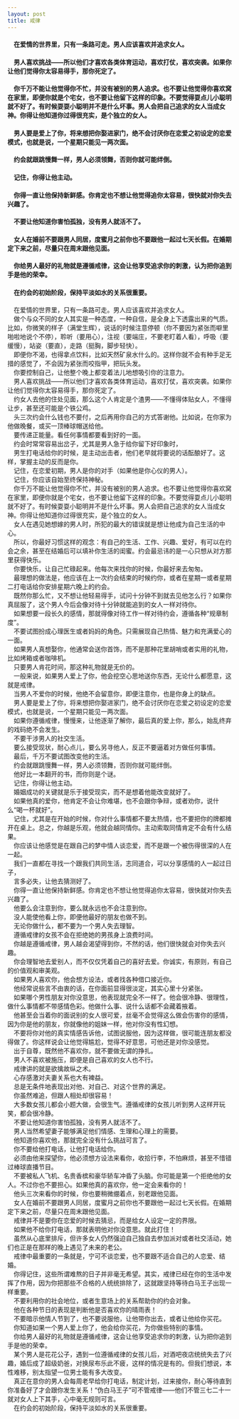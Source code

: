 ```yaml
---
layout: post
title: 戒律
---
```

#### &#8195;在爱情的世界里，只有一条路可走。男人应该喜欢并追求女人。              
#### &#8195;男人喜欢挑战——所以他们才喜欢各类体育运动，喜欢打仗，喜欢突袭。如果你让他们觉得你太容易得手，那你死定了。               
#### &#8195;你千万不能让他觉得你不忙，并没有被别的男人追求。也不要让他觉得你喜欢窝在家里，即便你就是个宅女，也不要让他留下这样的印象。不要觉得耍点儿小聪明就不好了。有时候耍耍小聪明并不是什么坏事。男人会把自己追求的女人当成女神。你得让他知道你过得很充实，是个独立的女人。               
#### &#8195;男人要是爱上了你，将来想把你娶进家门，绝不会讨厌你在恋爱之初设定的恋爱模式，也就是说，一个星期只能见一两次面。               
#### &#8195;约会就跟跳慢舞一样，男人必须领舞，否则你就可能绊倒。               
#### &#8195;记住，你得让他主动。               
#### &#8195;你得一直让他保持新鲜感。你肯定也不想让他觉得追你太容易，很快就对你失去兴趣了。               
#### &#8195;不要让他知道你害怕孤独，没有男人就活不了。               
#### &#8195;女人在婚前不要跟男人同居，度蜜月之前你也不要跟他一起过七天长假。在婚期定下来之前，尽量只在周末跟他见面。               
#### &#8195;你给男人最好的礼物就是遵循戒律，这会让他享受追求你的刺激，认为把你追到手是他的荣幸。               
#### &#8195;在约会的初始阶段，保持平淡如水的关系很重要。                
<!-- more -->
&#8195;在爱情的世界里，只有一条路可走。男人应该喜欢并追求女人。              
&#8195;做个与众不同的女人其实是一种态度，一种自信，是全身上下透露出来的气质。比如，你微笑的样子（满堂生辉），说话的时候注意停顿（你不要因为紧张而噼里啪啦地说个不停），聆听（要用心），注视（要端庄，不要老盯着人看），呼吸（要缓慢），站姿（要直），走路（挺胸，脚步轻快）。               
&#8195;即便你不渴，也得拿点饮料，比如天然矿泉水什么的。这样你就不会有种手足无措的感觉了，不会因为紧张而咬指甲，把玩头发。               
&#8195;你要控制自己，让他整个晚上都变着法儿地想吸引你的注意力。               
&#8195;男人喜欢挑战——所以他们才喜欢各类体育运动，喜欢打仗，喜欢突袭。如果你让他们觉得你太容易得手，那你死定了。               
&#8195;约女人去他的住处见面，那么这个人肯定是个渣男——不懂得体贴女人，不懂得让步，甚至还可能是个铁公鸡。               
&#8195;头三次约会什么钱也不要付，之后再用你自己的方式答谢他。比如说，在你家为他做晚餐，或买一顶棒球帽送给他。               
&#8195;要传递正能量。看任何事情都要看到好的一面。               
&#8195;约会时常常容易出岔子，尤其是男人急于给你留下好印象时，               
&#8195;男生打电话给你的时候，是主动出击者，他们老早就将要说的话酝酿好了。这样，掌握主动的反而是你。               
&#8195;记住，在恋爱初期，男人是你的对手（如果他是你心仪的男人）。               
&#8195;记住，你应该自始至终保持神秘。               
&#8195;你千万不能让他觉得你不忙，并没有被别的男人追求。也不要让他觉得你喜欢窝在家里，即便你就是个宅女，也不要让他留下这样的印象。不要觉得耍点儿小聪明就不好了。有时候耍耍小聪明并不是什么坏事。男人会把自己追求的女人当成女神。你得让他知道你过得很充实，是个独立的女人。               
&#8195;女人在遇见她想嫁的男人时，所犯的最大的错误就是想让他成为自己生活的中心。               
&#8195;所以，你最好习惯这样的观念：有自己的生活、工作、兴趣、爱好，有可以在约会之余，甚至在结婚后可以填补你生活的闺蜜。约会最忌讳的是一心只想从对方那里获得快乐。               
&#8195;你要快乐，让自己忙碌起来。他每次来找你的时候，你最好来去匆匆。               
&#8195;最理想的做法是，他应该在上一次约会结束的时候约你，或者在星期一或者星期二打电话给你安排星期六晚上的约会。               
&#8195;既然你那么忙，又不想让他轻易得手，试问十分钟不到就去见他怎么行？如果你真屈服了，这个男人今后会像对待十分钟就能追到的女人一样对待你。               
&#8195;如果想要一段长久的感情，那就得像对待工作一样对待约会，遵循各种“规章制度”。               
&#8195;不要试图扮成心理医生或者妈妈的角色。只需展现自己热情、魅力和充满爱心的一面。               
&#8195;如果男人真想娶你，他通常会送你首饰，而不是那种花里胡哨或者实用的礼物，比如烤箱或者咖啡机。               
&#8195;只要男人肯花时间，那这种礼物就是无价的。               
&#8195;一般来说，如果男人爱上了你，他会挖空心思地送你东西，无论什么都愿意，这就是戒律。               
&#8195;当男人不爱你的时候，他绝不会留意你，即便注意你，也是你身上的缺点。               
&#8195;男人要是爱上了你，将来想把你娶进家门，绝不会讨厌你在恋爱之初设定的恋爱模式，也就是说，一个星期只能见一两次面。               
&#8195;如果你遵循戒律，慢慢来，让他逐渐了解你，最后真的爱上你，那么，始乱终弃的戏码绝不会发生。               
&#8195;不要干涉男人的社交生活。               
&#8195;要么接受现状，耐心点儿，要么另寻他人，反正不要逼着对方做任何事情。               
&#8195;最后，千万不要试图改变他的生活。               
&#8195;约会就跟跳慢舞一样，男人必须领舞，否则你就可能绊倒。               
&#8195;他好比一本翻开的书，而你则是个谜。               
&#8195;记住，你得让他主动。               
&#8195;婚姻成功的关键就是乐于接受现实，而不是想着他能改变就好了。               
&#8195;如果他真的爱你，他肯定不会让你难堪，也不会跟你争辩，或者劝你，说什么“喝一杯就好”。               
&#8195;记住，尤其是在开始的时候，你对什么事情都不要太热情，也不要把你的牌都摊开在桌上。总之，你越是乐观，他就会越同情你。主动索取同情肯定不会有什么结果。               
&#8195;你应该让他感觉是在跟自己的梦中情人谈恋爱，而不是跟一个被伤得很深的人在一起。               
&#8195;我们一直都在寻找一个跟我们共同生活，志同道合，可以分享感情的人一起过日子，               
&#8195;言多必失，让他去猜测好了。               
&#8195;你得一直让他保持新鲜感。你肯定也不想让他觉得追你太容易，很快就对你失去兴趣了。               
&#8195;他要么会注意到你，要么就永远也不会注意到你。               
&#8195;没人能使他看上你，即便他最好的朋友也做不到。               
&#8195;无论你做什么，都不要为一个男人失去理智。               
&#8195;遵循戒律的女孩不会在拒绝她的男孩身上浪费时间。               
&#8195;你越是遵循戒律，男人越会渴望得到你，不然的话，他们很快就会对你失去兴趣。               
&#8195;你会理智地去爱别人，而不仅仅凭着自己的喜好去爱。你诚实，有原则，有自己的价值观和审美观。               
&#8195;如果男人喜欢你，他会想方设法，或者找各种借口接近你。               
&#8195;他经常说些言不由衷的话，在你面前显得很淡定，其实心里十分紧张。               
&#8195;如果哪个男性朋友对你没意思，他表现就完全不一样了。他会很冷静、很理性，做什么事情都不带感情色彩。他做什么事、说什么话都不会藏着掖着。               
&#8195;他甚至会当着你的面说别的女人很可爱，丝毫不会觉得这么做会伤害你的感情，因为你是他的朋友，你就像他的姐妹一样，他对你没有性幻想。               
&#8195;不要将你对他的真实情感告诉他，试图说服他，因为这样做，很可能连朋友都没得做了。你这样说会让他觉得尴尬，觉得不好意思，可他还是对你没感觉。               
&#8195;出于自尊，既然他不喜欢你，就不要做无谓的挣扎。               
&#8195;男人不喜欢被施压，即便是自己喜欢的女人也不行。               
&#8195;戒律讲的就是欲擒故纵之术。               
&#8195;心存感激对夫妻关系也大有裨益。               
&#8195;总是无条件地表现出对他、对自己、对这个世界的满足。               
&#8195;你虽然难追，但跟人相处却很容易！               
&#8195;大多数女孩儿都会小题大做，会很生气。遵循戒律的女孩儿听到男人这样开玩笑，都会很冷静。               
&#8195;不要让他知道你害怕孤独，没有男人就活不了。               
&#8195;男人当然希望妻子能够满足他们情感、生理和心理上的需要。                  
&#8195;他知道你喜欢他，那就完全没有什么挑战可言了。               
&#8195;你不要给他打电话，让他打电话给你。               
&#8195;必须由他来探望你，他必须想方设法来看你，收拾行李，不怕麻烦，甚至不惜错过棒球直播节目。               
&#8195;不要被私人飞机、名贵香槟和豪华轿车冲昏了头脑。你可能是第一个拒绝他的女人。不过你也不要担心。如果他真的喜欢你，他一定会来看你的！               
&#8195;他头三次来看你的时候，你也要稍微绷着点，别老跟他见面。               
&#8195;女人在婚前不要跟男人同居，度蜜月之前你也不要跟他一起过七天长假。在婚期定下来之前，尽量只在周末跟他见面。               
&#8195;戒律并不是要你在恋爱的时候去猜忌，而是给女人设定一定的界限。               
&#8195;如果他不给你打电话，那就表明他对你没意思。就此打住！               
&#8195;虽然从心底里排斥，但许多女人仍然强迫自己独自去参加派对或者社交活动，她们也正是在那样的晚上遇见了未来的老公。               
&#8195;戒律中最重要的一条就是，宁可不谈恋爱，也不要跟不适合自己的人恋爱、结婚。               
&#8195;你得记住，这些所谓难熬的日子并非毫无希望。其实，戒律已经在你的生活中发挥了作用，因为你把那些不合格的人统统排除了，这就跟坚持等待白马王子出现一样重要。               
&#8195;不要利用你的社会地位，或者生意场上的关系帮助你的约会对象。               
&#8195;他在各种节日的表现是判断他是否喜欢你的晴雨表！               
&#8195;不要暗示他情人节到了，也不要说服他，让他带你出去，或者让他给你买花。               
&#8195;你知道如果一个男人爱上你了，他会给你买花，为你做些特别的事情。               
&#8195;你给男人最好的礼物就是遵循戒律，这会让他享受追求你的刺激，认为把你追到手是他的荣幸。               
&#8195;某个男人是花花公子，遇到一位遵循戒律的女孩儿后，对酒吧夜店统统失去了兴趣，婚后成了超级奶爸，对换尿布乐此不疲，这样的情况是有的。但我们想说，本性难移，别太指望一位男士能有多大改变。               
&#8195;真正在意你的男人会每周老早给你打电话，制定计划，过来接你，耐心等待直到你准备好了才会跟你发生关系！“伪白马王子”可不管戒律——他们不管三七二十一就对女人上下其手，心中毫无规则可言。               
&#8195;在约会的初始阶段，保持平淡如水的关系很重要。               
